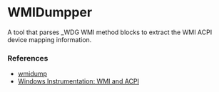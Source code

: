 # WMIDumpper

A tool that parses _WDG WMI method blocks to extract the WMI ACPI device mapping information.

### References
- [wmidump](https://github.com/iksaif/wmidump)
- [Windows Instrumentation: WMI and ACPI](http://msdn.microsoft.com/en-us/windows/hardware/gg463463)